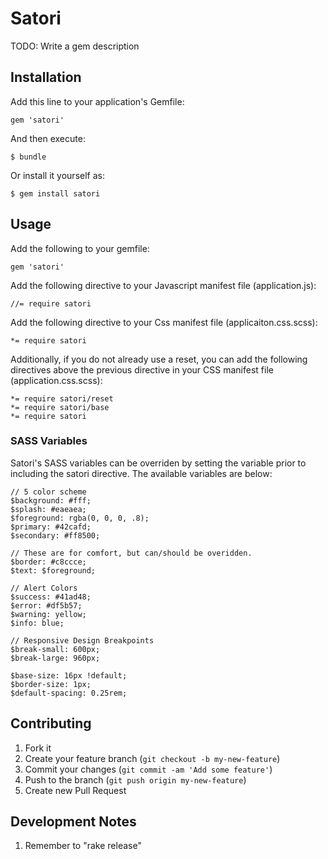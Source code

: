 # Satori

TODO: Write a gem description

## Installation

Add this line to your application's Gemfile:

    gem 'satori'

And then execute:

    $ bundle

Or install it yourself as:

    $ gem install satori

## Usage

Add the following to your gemfile:

	gem 'satori'

Add the following directive to your Javascript manifest file (application.js):

	//= require satori

Add the following directive to your Css manifest file (applicaiton.css.scss):

	*= require satori

Additionally, if you do not already use a reset, you can add the following directives above the previous directive in your CSS manifest file (application.css.scss):

	*= require satori/reset
	*= require satori/base
	*= require satori

### SASS Variables

Satori's SASS variables can be overriden by setting the variable prior to including the satori directive. The available variables are below:

	// 5 color scheme
	$background: #fff;
	$splash: #eaeaea;
	$foreground: rgba(0, 0, 0, .8);
	$primary: #42cafd;
	$secondary: #ff8500;

	// These are for comfort, but can/should be overidden.
	$border: #c8ccce;
	$text: $foreground;

	// Alert Colors
	$success: #41ad48;
	$error: #df5b57;
	$warning: yellow;
	$info: blue;

	// Responsive Design Breakpoints
	$break-small: 600px;
	$break-large: 960px;

	$base-size: 16px !default;
	$border-size: 1px;
	$default-spacing: 0.25rem;

## Contributing

1. Fork it
2. Create your feature branch (`git checkout -b my-new-feature`)
3. Commit your changes (`git commit -am 'Add some feature'`)
4. Push to the branch (`git push origin my-new-feature`)
5. Create new Pull Request

## Development Notes

1. Remember to "rake release"